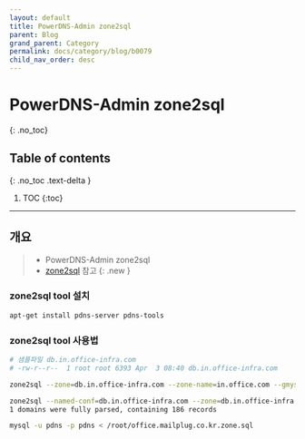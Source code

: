 ```yaml
---
layout: default
title: PowerDNS-Admin zone2sql
parent: Blog
grand_parent: Category
permalink: docs/category/blog/b0079
child_nav_order: desc
---
```

# PowerDNS-Admin zone2sql
{: .no_toc}

## Table of contents
{: .no_toc .text-delta }

1. TOC
{:toc}

---
## 개요

> - PowerDNS-Admin zone2sql
> - [zone2sql](https://doc.powerdns.com/authoritative/manpages/zone2sql.1.html) 참고 
{: .new }

### zone2sql tool 설치
```bash
apt-get install pdns-server pdns-tools
```

### zone2sql tool 사용법

```bash
# 샘플파일 db.in.office-infra.com
# -rw-r--r--  1 root root 6393 Apr  3 08:40 db.in.office-infra.com

zone2sql --zone=db.in.office-infra.com --zone-name=in.office.com --gmysql > /root/in.office.com.zone.sql

zone2sql --named-conf=db.in.office-infra.com --zone=db.in.office-infra.com --zone-name=in.office-infra.com --gmysql > /root/in.mailplug.co.kr.zone.sql
1 domains were fully parsed, containing 186 records

mysql -u pdns -p pdns < /root/office.mailplug.co.kr.zone.sql
```
